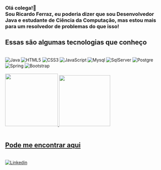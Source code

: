 ### Olá colega!🤠<br>Sou Ricardo Ferraz, eu poderia dizer que sou Desenvolvedor Java e estudante de Ciência da Computação, mas estou mais para um resolvedor de problemas do que isso!


## Essas são algumas tecnologias que conheço
<div style="display: inline-block"> <br>
   <img align="center" alt="Java" src= "https://img.shields.io/badge/Java-ED8B00?style=for-the-badge&logo=java&logoColor=white">
   <img align="center" alt="HTML5" src= "https://img.shields.io/badge/HTML5-E34F26?style=for-the-badge&logo=html5&logoColor=white">
   <img align="center" alt="CSS3" src= "https://img.shields.io/badge/CSS3-1572B6?style=for-the-badge&logo=css3&logoColor=white">
   <img align="center" alt="JavaScript" src= "https://img.shields.io/badge/JavaScript-F7DF1E?style=for-the-badge&logo=javascript&logoColor=black">
   <img align="center" alt="Mysql" src= "https://img.shields.io/badge/MySQL-00000F?style=for-the-badge&logo=mysql&logoColor=white">
   <img align="center" alt="SqlServer" src= "https://img.shields.io/badge/Microsoft_SQL_Server-CC2927?style=for-the-badge&logo=microsoft-sql-server&logoColor=white"> 
   <img align="center" alt="Postgre" src= "https://img.shields.io/badge/PostgreSQL-316192?style=for-the-badge&logo=postgresql&logoColor=white"> 
   <br>
   <img align="center" alt="Spring" src= "https://img.shields.io/badge/Spring-6DB33F?style=for-the-badge&logo=spring&logoColor=white">
   <img align="center" alt="Bootstrap" src= "https://img.shields.io/badge/Bootstrap-563D7C?style=for-the-badge&logo=bootstrap&logoColor=white">
<div> <br>
  
<div>
  <a href="https://github.com/Ricardo-Ferraz">
  <img height="170em" src="https://github-readme-stats.vercel.app/api?username=Ricardo-Ferraz&show_icons=true&theme=onedark&include_all_commits=true&count_private=true"/>  
  <img height="165em" src="https://github-readme-stats.vercel.app/api/top-langs/?username=Ricardo-Ferraz&layout=compact&langs_count=7&theme=onedark"/>
</div> <br>
   
## Pode me encontrar aqui
<div style="display: inline-block"> <br>
   <a href="https://www.linkedin.com/in/ricardo-ferraz-568bb81b8/" onclick='window.open("https://www.linkedin.com/in/ricardo-ferraz-568bb81b8/");return false;'><img align="center" alt="Linkedin" src= "https://img.shields.io/badge/LinkedIn-0077B5?style=for-the-badge&logo=linkedin&logoColor=white"></a>
     
<div> <br>  
 
  
